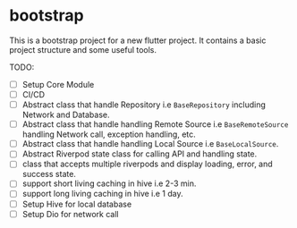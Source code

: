 # bootstrap
This is a bootstrap project for a new flutter project. It contains a basic project structure and some useful tools.


TODO:
- [ ] Setup Core Module
- [ ] CI/CD
- [ ] Abstract class that handle Repository i.e `BaseRepository` including Network and Database.
- [ ] Abstract class that handle handling Remote Source i.e `BaseRemoteSource` handling Network call, exception handling, etc.
- [ ] Abstract class that handle handling Local Source i.e `BaseLocalSource`.
- [ ] Abstract Riverpod state class for calling API and handling state.
- [ ] class that accepts multiple riverpods and display loading, error, and success state.
- [ ] support short living caching in hive i.e 2-3 min.
- [ ] support long living caching in hive i.e 1 day.
- [ ] Setup Hive for local database
- [ ] Setup Dio for network call

